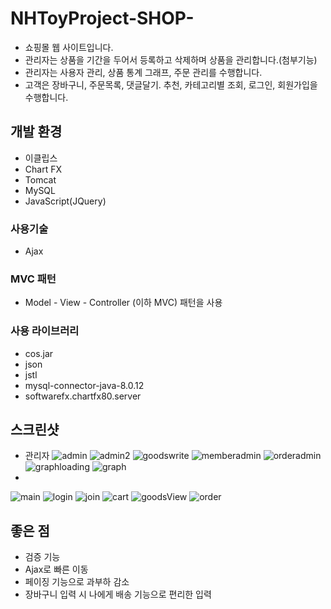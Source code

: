# NHToyProject-SHOP-

* 쇼핑몰 웹 사이트입니다.  
* 관리자는 상품을 기간을 두어서 등록하고 삭제하며 상품을 관리합니다.(첨부기능)
* 관리자는 사용자 관리, 상품 통계 그래프, 주문 관리를 수행합니다.
* 고객은 장바구니, 주문목록, 댓글달기. 추천, 카테고리별 조회, 로그인, 회원가입을 수행합니다.

## 개발 환경
* 이클립스 
* Chart FX
* Tomcat
* MySQL
* JavaScript(JQuery)

### 사용기술
* Ajax

### MVC 패턴
* Model - View - Controller (이하 MVC) 패턴을 사용  
  
### 사용 라이브러리
* cos.jar
* json
* jstl
* mysql-connector-java-8.0.12
* softwarefx.chartfx80.server

## 스크린샷
* 관리자
![admin](./screenshot/admin.PNG)
![admin2](./screenshot/admin2.PNG)
![goodswrite](./screenshot/goodswrite.PNG)
![memberadmin](./screenshot/memberadmin.PNG)
![orderadmin](./screenshot/orderadmin.PNG)
![graphloading](./screenshot/graphloading.PNG)
![graph](./screenshot/graph.PNG)
* 
![main](./screenshot/main.PNG)
![login](./screenshot/login.PNG)
![join](./screenshot/join.PNG)
![cart](./screenshot/cart.PNG)
![goodsView](./screenshot/goodsView.PNG)
![order](./screenshot/order.PNG)

## 좋은 점
* 검증 기능
* Ajax로 빠른 이동
* 페이징 기능으로 과부하 감소
* 장바구니 입력 시 나에게 배송 기능으로 편리한 입력

  
